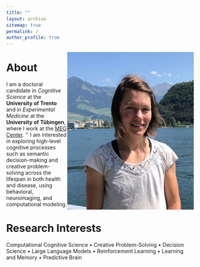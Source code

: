 ```yaml
---
title: ""
layout: archive
sitemap: true
permalink: /
author_profile: true
---
```


<img src="/assets/images/Nora.JPG" width="340px" alt="Nora Loose" align="right" padding="20px" />

# About

I am a doctoral candidate in *Cognitive Science* at the **University of Trento** and in *Experimental Medicine* at the **University of Tübingen**, where I work at the [MEG Center](https://www.medizin.uni-tuebingen.de/de/medizinische-fakultaet/forschung/core-facilities/meg-zentrum).
''
I am interested in exploring high-level cognitive processes such as semantic decision-making and creative problem-solving across the lifespan in both health and disease, using behavioral, neuroimaging, and computational modeling.

Research Interests
======
Computational Cognitive Science • Creative Problem-Solving • Decision Science • Large Language Models • Reinforcement Learning • Learning and Memory • Predictive Brain
